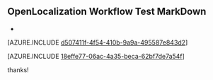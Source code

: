## OpenLocalization Workflow Test MarkDown
* 

[AZURE.INCLUDE [d507411f-4f54-410b-9a9a-495587e843d2](calleeMd1.md)]



[AZURE.INCLUDE [18effe77-06ac-4a35-beca-62bf7de7a54f](calleeMd2.md)]

 
thanks!